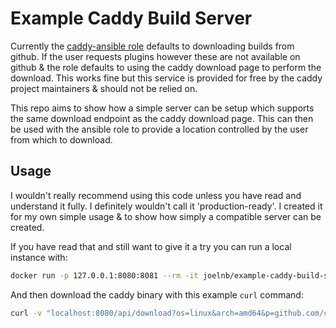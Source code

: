# Example Caddy Build Server

Currently the [caddy-ansible role](https://github.com/caddy-ansible/caddy-ansible) defaults to downloading builds from github. If the user requests plugins however these are not available on github & the role defaults to using the caddy download page to perform the download. This works fine but this service is provided for free by the caddy project maintainers & should not be relied on.

This repo aims to show how a simple server can be setup which supports the same download endpoint as the caddy download page. This can then be used with the ansible role to provide a location controlled by the user from which to download.

## Usage

I wouldn't really recommend using this code unless you have read and understand it fully. I definitely wouldn't call it 'production-ready'. I created it for my own simple usage & to show how simply a compatible server can be created.

If you have read that and still want to give it a try you can run a local instance with:

```bash
docker run -p 127.0.0.1:8080:8081 --rm -it joelnb/example-caddy-build-server
```

And then download the caddy binary with this example `curl` command:

```bash
curl -v "localhost:8080/api/download?os=linux&arch=amd64&p=github.com/caddy-dns/lego-deprecated" --output caddy
```
